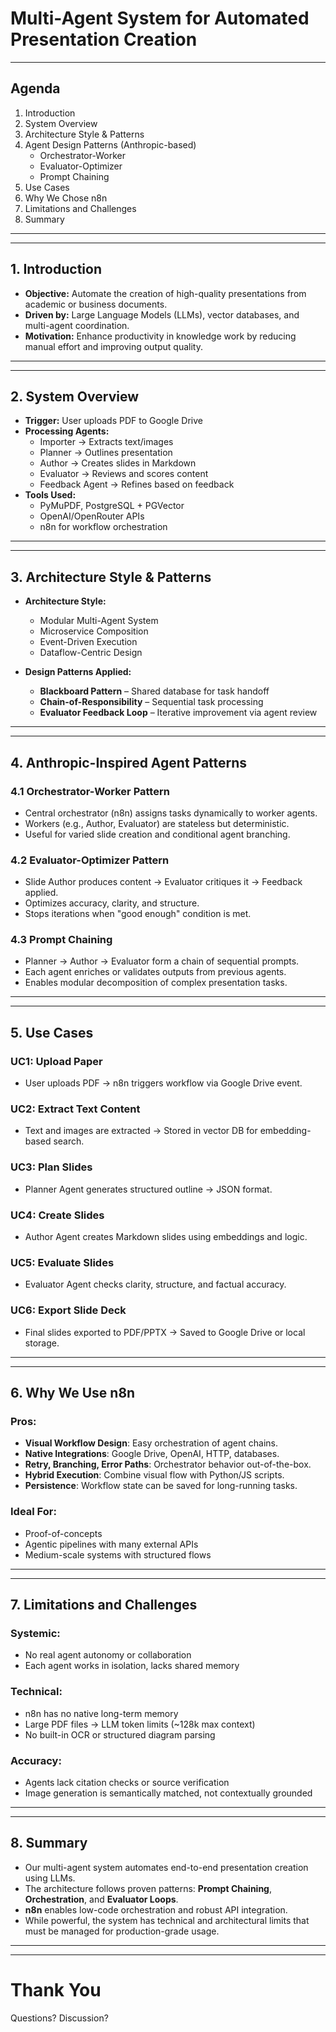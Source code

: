 
# Multi-Agent System for Automated Presentation Creation

---
## Agenda

1. Introduction
2. System Overview
3. Architecture Style & Patterns
4. Agent Design Patterns (Anthropic-based)
   - Orchestrator-Worker
   - Evaluator-Optimizer
   - Prompt Chaining
5. Use Cases
6. Why We Chose n8n
7. Limitations and Challenges
8. Summary

---

---
## 1. Introduction

- **Objective:** Automate the creation of high-quality presentations from academic or business documents.
- **Driven by:** Large Language Models (LLMs), vector databases, and multi-agent coordination.
- **Motivation:** Enhance productivity in knowledge work by reducing manual effort and improving output quality.

---

---
## 2. System Overview

- **Trigger:** User uploads PDF to Google Drive
- **Processing Agents:**
  - Importer → Extracts text/images
  - Planner → Outlines presentation
  - Author → Creates slides in Markdown
  - Evaluator → Reviews and scores content
  - Feedback Agent → Refines based on feedback
- **Tools Used:**
  - PyMuPDF, PostgreSQL + PGVector
  - OpenAI/OpenRouter APIs
  - n8n for workflow orchestration

---

---
## 3. Architecture Style & Patterns

- **Architecture Style:**
  - Modular Multi-Agent System
  - Microservice Composition
  - Event-Driven Execution
  - Dataflow-Centric Design

- **Design Patterns Applied:**
  - **Blackboard Pattern** – Shared database for task handoff
  - **Chain-of-Responsibility** – Sequential task processing
  - **Evaluator Feedback Loop** – Iterative improvement via agent review

---

---
## 4. Anthropic-Inspired Agent Patterns

### 4.1 Orchestrator-Worker Pattern

- Central orchestrator (n8n) assigns tasks dynamically to worker agents.
- Workers (e.g., Author, Evaluator) are stateless but deterministic.
- Useful for varied slide creation and conditional agent branching.

### 4.2 Evaluator-Optimizer Pattern

- Slide Author produces content → Evaluator critiques it → Feedback applied.
- Optimizes accuracy, clarity, and structure.
- Stops iterations when "good enough" condition is met.

### 4.3 Prompt Chaining

- Planner → Author → Evaluator form a chain of sequential prompts.
- Each agent enriches or validates outputs from previous agents.
- Enables modular decomposition of complex presentation tasks.

---

---
## 5. Use Cases

### UC1: Upload Paper
- User uploads PDF → n8n triggers workflow via Google Drive event.

### UC2: Extract Text Content
- Text and images are extracted → Stored in vector DB for embedding-based search.

### UC3: Plan Slides
- Planner Agent generates structured outline → JSON format.

### UC4: Create Slides
- Author Agent creates Markdown slides using embeddings and logic.

### UC5: Evaluate Slides
- Evaluator Agent checks clarity, structure, and factual accuracy.

### UC6: Export Slide Deck
- Final slides exported to PDF/PPTX → Saved to Google Drive or local storage.

---

---
## 6. Why We Use n8n

### Pros:
- **Visual Workflow Design**: Easy orchestration of agent chains.
- **Native Integrations**: Google Drive, OpenAI, HTTP, databases.
- **Retry, Branching, Error Paths**: Orchestrator behavior out-of-the-box.
- **Hybrid Execution**: Combine visual flow with Python/JS scripts.
- **Persistence**: Workflow state can be saved for long-running tasks.

### Ideal For:
- Proof-of-concepts
- Agentic pipelines with many external APIs
- Medium-scale systems with structured flows

---

---
## 7. Limitations and Challenges

### Systemic:
- No real agent autonomy or collaboration
- Each agent works in isolation, lacks shared memory

### Technical:
- n8n has no native long-term memory
- Large PDF files → LLM token limits (~128k max context)
- No built-in OCR or structured diagram parsing

### Accuracy:
- Agents lack citation checks or source verification
- Image generation is semantically matched, not contextually grounded

---

---
## 8. Summary

- Our multi-agent system automates end-to-end presentation creation using LLMs.
- The architecture follows proven patterns: **Prompt Chaining**, **Orchestration**, and **Evaluator Loops**.
- **n8n** enables low-code orchestration and robust API integration.
- While powerful, the system has technical and architectural limits that must be managed for production-grade usage.

---

---
# Thank You

Questions? Discussion?
